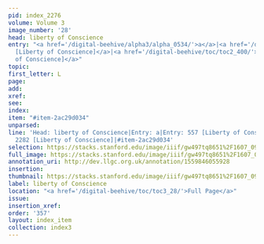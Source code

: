 ```yaml
---
pid: index_2276
volume: Volume 3
image_number: '28'
head: liberty of Conscience
entry: "<a href='/digital-beehive/alpha3/alpha_0534/'>a</a>|<a href='/digital-beehive/toc/toc2_129/'>557
  [Liberty of Conscience]</a>|<a href='/digital-beehive/toc/toc2_400/'>2282 [Liberty
  of Conscience]</a>"
topic: 
first_letter: L
page: 
add: 
xref: 
see: 
index: 
item: "#item-2ac29d034"
unparsed: 
line: 'Head: liberty of Conscience|Entry: a|Entry: 557 [Liberty of Conscience]|Entry:
  2282 [Liberty of Conscience]|#item-2ac29d034'
selection: https://stacks.stanford.edu/image/iiif/gw497tq8651%2F1607_0971/1133,2074,730,119/full/0/default.jpg
full_image: https://stacks.stanford.edu/image/iiif/gw497tq8651%2F1607_0971/full/full/0/default.jpg
annotation_uri: http://dev.llgc.org.uk/annotation/1559846055928
insertion: 
thumbnail: https://stacks.stanford.edu/image/iiif/gw497tq8651%2F1607_0971/1133,2074,730,119/150,/0/default.jpg
label: liberty of Conscience
location: "<a href='/digital-beehive/toc/toc3_28/'>Full Page</a>"
issue: 
insertion_xref: 
order: '357'
layout: index_item
collection: index3
---
```

